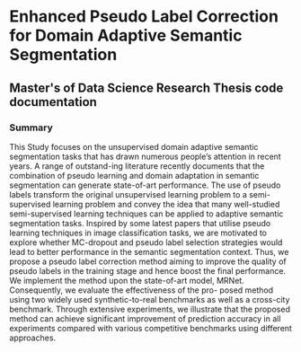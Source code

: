 # Enhanced Pseudo Label Correction for Domain Adaptive Semantic Segmentation

## Master's of Data Science Research Thesis code documentation


### Summary 
This Study focuses on the unsupervised domain adaptive semantic segmentation tasks that has drawn numerous people’s attention in recent years. A range of outstand-ing literature recently documents that the combination of pseudo learning and domain adaptation in semantic segmentation can generate state-of-art performance. The use of pseudo labels transform the original unsupervised learning problem to a semi-supervised learning problem and convey the idea that many well-studied semi-supervised learning techniques can be applied to adaptive semantic segmentation tasks. Inspired by some latest papers that utilise pseudo learning techniques in image classification tasks, we are motivated to explore whether MC-dropout and pseudo label selection strategies would lead to better performance in the semantic segmentation context. Thus, we propose a pseudo label correction method aiming to improve the quality of pseudo labels in the training stage and hence boost the final performance. We implement the method upon the state-of-art model, MRNet. Consequently, we evaluate the effectiveness of the pro- posed method using two widely used synthetic-to-real benchmarks as well as a cross-city benchmark. Through extensive experiments, we illustrate that the proposed method can achieve significant improvement of prediction accuracy in all experiments compared with various competitive benchmarks using different approaches.
